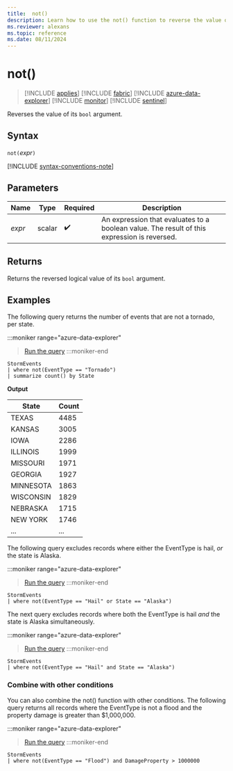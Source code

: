 ```yaml
---
title:  not()
description: Learn how to use the not() function to reverse the value of its boolean argument.
ms.reviewer: alexans
ms.topic: reference
ms.date: 08/11/2024
---
```

# not()

> [!INCLUDE [applies](../includes/applies-to-version/applies.md)] [!INCLUDE [fabric](../includes/applies-to-version/fabric.md)] [!INCLUDE [azure-data-explorer](../includes/applies-to-version/azure-data-explorer.md)] [!INCLUDE [monitor](../includes/applies-to-version/monitor.md)] [!INCLUDE [sentinel](../includes/applies-to-version/sentinel.md)]

Reverses the value of its `bool` argument.

## Syntax

`not(`*expr*`)`

[!INCLUDE [syntax-conventions-note](../includes/syntax-conventions-note.md)]

## Parameters

| Name | Type | Required | Description |
|--|--|--|--|
|*expr*|scalar| :heavy_check_mark:|An expression that evaluates to a boolean value. The result of this expression is reversed.|

## Returns

Returns the reversed logical value of its `bool` argument.

## Examples

The following query returns the number of events that are not a tornado, per state.

:::moniker range="azure-data-explorer"
> <a href="https://dataexplorer.azure.com/clusters/help/databases/Samples?query=H4sIAAAAAAAAAwsuyS%2FKdS1LzSspVuDlqlEoz0gtSlXIyy%2FRAAuGVBakKtjaKiiF5BflJabkK2mCVRWX5uYmFmVWpSok55fmlWhoKiRVKgSXJJakAgA2hsjZUAAAAA%3D%3D" target="_blank">Run the query</a>
:::moniker-end

```kusto
StormEvents 
| where not(EventType == "Tornado") 
| summarize count() by State
```

**Output**

| State | Count |
|--|--|
| TEXAS | 4485 |
| KANSAS | 3005 |
| IOWA | 2286 |
| ILLINOIS | 1999 |
| MISSOURI | 1971 |
| GEORGIA | 1927 |
| MINNESOTA | 1863 |
| WISCONSIN | 1829 |
| NEBRASKA | 1715 |
| NEW YORK | 1746 |
| ... | ... |

The following query excludes records where either the EventType is hail, *or* the state is Alaska.

:::moniker range="azure-data-explorer"
> <a href="https://dataexplorer.azure.com/clusters/help/databases/Samples?query=H4sIAAAAAAAAAwsuyS%2FKdS1LzSsp5qpRKM9ILUpVyMsv0QALhVQWpCrY2iooeSRm5igp5BcpBJcklkCEHHMSi7MTlTQBNhteI0EAAAA%3D" target="_blank">Run the query</a>
:::moniker-end

```kusto
StormEvents
| where not(EventType == "Hail" or State == "Alaska")
```

The next query excludes records where both the EventType is hail *and* the state is Alaska simultaneously.

:::moniker range="azure-data-explorer"
> <a href="https://dataexplorer.azure.com/clusters/help/databases/Samples?query=H4sIAAAAAAAAAwsuyS%2FKdS1LzSsp5uWqUSjPSC1KVcjLL9EAi4VUFqQq2NoqKHkkZuYoKSTmpSgElySWQMQccxKLsxOVNAFEoBiQQwAAAA%3D%3D" target="_blank">Run the query</a>
:::moniker-end

```kusto
StormEvents
| where not(EventType == "Hail" and State == "Alaska")
```

### Combine with other conditions

You can also combine the not() function with other conditions. The following query returns all records where the EventType is not a flood and the property damage is greater than $1,000,000.

:::moniker range="azure-data-explorer"
> <a href="https://dataexplorer.azure.com/clusters/help/databases/Samples?query=H4sIAAAAAAAAAwsuyS%2FKdS1LzSsp5uWqUSjPSC1KVcjLL9EAi4VUFqQq2NoqKLnl5OenKGkqJOalKLgk5iampwYU5RekFpVUKtgpGBqAAQBYZhVQSwAAAA%3D%3D" target="_blank">Run the query</a>
:::moniker-end

```kusto
StormEvents
| where not(EventType == "Flood") and DamageProperty > 1000000
```

